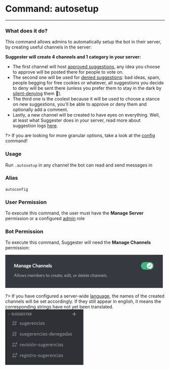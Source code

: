 # Command: autosetup
---
### What does it do?
This command allows admins to automatically setup the bot in their server, by creating useful channels in the server:

**Suggester will create 4 channels and 1 category in your server:**
- The first channel will host [approved suggestions](/config/suggestions.md), any idea you choose to approve will be posted there for people to vote on.
- The second one will be used for [denied suggestions](/config/denied.md): bad ideas, spam, people begging for free cookies or whatever, all suggestions you decide to deny will be sent there (unless you prefer them to stay in the dark by [silent-denying](staff/silentdeny.md) them 👀).
- The third one is the coolest because it will be used to choose a stance on new suggestions, you'll be able to approve or deny them and optionally add a comment.
- Lastly, a new channel will be created to have eyes on everything. Well, at least what Suggester does in your server, read more about suggestion logs [here](/config/logs.md). 

?> If you are looking for more granular options, take a look at the [config](config/configuration.md) command!

### Usage
Run `.autosetup` in any channel the bot can read and send messages in

### Alias
`autoconfig`

### User Permission
To execute this command, the user must have the **Manage Server** permission or a configured [admin](/config/adminroles.md) role

### Bot Permission
To execute this command, Suggester will need the **Manage Channels** permission:

![Manage Channels Permission](../assets/manage-channels.png)

?> If you have configured a server-wide [language](/config/locale.md), the names of the created channels will be set accordingly. If they still appear in english, it means the corresponding strings have not yet been translated. ![Autosetup Spanish](../assets/autosetup-spanish.png)
